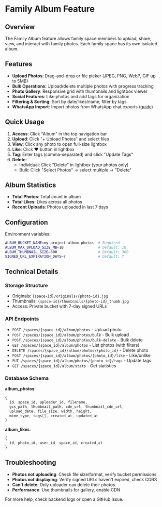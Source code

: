 # Family Album Feature

## Overview

The Family Album feature allows family space members to upload, share, view, and interact with family photos. Each family space has its own isolated album.

## Features

- **Upload Photos**: Drag-and-drop or file picker (JPEG, PNG, WebP, GIF up to 5MB)
- **Bulk Operations**: Upload/delete multiple photos with progress tracking
- **Photo Gallery**: Responsive grid with thumbnails and lightbox viewer
- **Social Features**: Like photos and add tags for organization
- **Filtering & Sorting**: Sort by date/likes/name, filter by tags
- **WhatsApp Import**: Import photos from WhatsApp chat exports ([guide](WHATSAPP_IMPORT.md))

## Quick Usage

1. **Access**: Click "Album" in the top navigation bar
2. **Upload**: Click "+ Upload Photos" and select files
3. **View**: Click any photo to open full-size lightbox
4. **Like**: Click ❤️ button in lightbox
5. **Tag**: Enter tags (comma-separated) and click "Update Tags"
6. **Delete**:
   - Individual: Click "Delete" in lightbox (your photos only)
   - Bulk: Click "Select Photos" → select multiple → "Delete"

## Album Statistics

- **Total Photos**: Total count in album
- **Total Likes**: Likes across all photos
- **Recent Uploads**: Photos uploaded in last 7 days

## Configuration

Environment variables:

```bash
ALBUM_BUCKET_NAME=my-project-album-photos  # Required
ALBUM_MAX_UPLOAD_SIZE_MB=10                # Default: 10
ALBUM_THUMBNAIL_SIZE=300                   # Default: 300
SIGNED_URL_EXPIRATION_DAYS=7               # Default: 7
```

## Technical Details

### Storage Structure
- Originals: `{space-id}/originals/{photo-id}.jpg`
- Thumbnails: `{space-id}/thumbnails/{photo-id}_thumb.jpg`
- Access: Private bucket with 7-day signed URLs

### API Endpoints
- `POST /spaces/{space_id}/album/photos` - Upload photo
- `POST /spaces/{space_id}/album/photos/bulk` - Bulk upload
- `POST /spaces/{space_id}/album/photos/bulk-delete` - Bulk delete
- `GET /spaces/{space_id}/album/photos` - List photos (with filters)
- `DELETE /spaces/{space_id}/album/photos/{photo_id}` - Delete photo
- `POST /spaces/{space_id}/album/photos/{photo_id}/like` - Like/unlike
- `PUT /spaces/{space_id}/album/photos/{photo_id}/tags` - Update tags
- `GET /spaces/{space_id}/album/stats` - Get statistics

### Database Schema

**album_photos**:
```javascript
{
  id, space_id, uploader_id, filename,
  gcs_path, thumbnail_path, cdn_url, thumbnail_cdn_url,
  upload_date, file_size, width, height,
  mime_type, tags[], created_at, updated_at
}
```

**album_likes**:
```javascript
{
  id, photo_id, user_id, space_id, created_at
}
```

## Troubleshooting

- **Photos not uploading**: Check file size/format, verify bucket permissions
- **Photos not displaying**: Verify signed URLs haven't expired, check CORS
- **Can't delete**: Only uploader can delete their photos
- **Performance**: Use thumbnails for gallery, enable CDN

For more help, check backend logs or open a GitHub issue.
